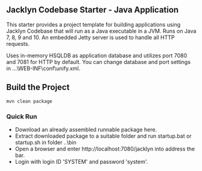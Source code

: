 ## Jacklyn Codebase Starter - Java Application
This starter provides a project template for building applications using Jacklyn Codebase that will run as a Java executable in a JVM. Runs on Java 7, 8, 9 and 10. An embedded Jetty server is used to handle all HTTP requests.

Uses in-memory HSQLDB as application database and utilizes port 7080 and 7081 for HTTP by default. You can change database and port settings in ...\WEB-INF\conf\unify.xml.

## Build the Project

```
mvn clean package
```

### Quick Run
* Download an already assembled runnable package here.
* Extract downloaded package to a suitable folder and run startup.bat or startup.sh in folder ..\bin
* Open a browser and enter http://localhost:7080/jacklyn into address the bar.
* Login with login ID 'SYSTEM' and password 'system'.